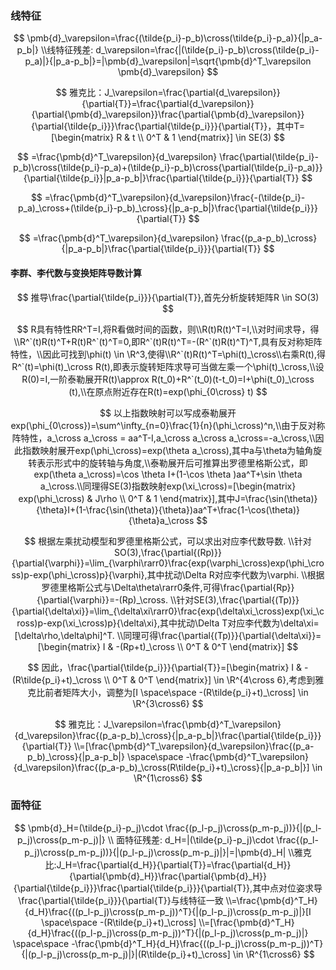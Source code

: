 ### 线特征

$$
\pmb{d}_\varepsilon=\frac{(\tilde{p_i}-p_b)\cross(\tilde{p_i}-p_a)}{|p_a-p_b|}
\\线特征残差: d_\varepsilon=\frac{|(\tilde{p_i}-p_b)\cross(\tilde{p_i}-p_a)|}{|p_a-p_b|}=|\pmb{d}_\varepsilon|=\sqrt{\pmb{d}^T_\varepsilon \pmb{d}_\varepsilon}
$$

$$
雅克比：J_\varepsilon=\frac{\partial{d_\varepsilon}}{\partial{T}}=\frac{\partial{d_\varepsilon}}{\partial{\pmb{d}_\varepsilon}}\frac{\partial{\pmb{d}_\varepsilon}}{\partial{\tilde{p_i}}}\frac{\partial{\tilde{p_i}}}{\partial{T}}，其中T=[\begin{matrix} R & t \\ 0^T & 1 \end{matrix}] \in SE(3)
$$

$$
=\frac{\pmb{d}^T_\varepsilon}{d_\varepsilon}
\frac{\partial(\tilde{p_i}-p_b)\cross(\tilde{p_i}-p_a)+(\tilde{p_i}-p_b)\cross{\partial(\tilde{p_i}-p_a)}}{\partial{\tilde{p_i}}|p_a-p_b|}\frac{\partial{\tilde{p_i}}}{\partial{T}}
$$

$$
=\frac{\pmb{d}^T_\varepsilon}{d_\varepsilon}\frac{-(\tilde{p_i}-p_a)_\cross+(\tilde{p_i}-p_b)_\cross}{|p_a-p_b|}\frac{\partial{\tilde{p_i}}}{\partial{T}}
$$

$$
=\frac{\pmb{d}^T_\varepsilon}{d_\varepsilon} \frac{(p_a-p_b)_\cross}{|p_a-p_b|}\frac{\partial{\tilde{p_i}}}{\partial{T}}
$$

#### 李群、李代数与变换矩阵导数计算

$$
推导\frac{\partial{\tilde{p_i}}}{\partial{T}},首先分析旋转矩阵R \in SO(3)
$$

$$
R具有特性RR^T=I,将R看做时间的函数，则\\R(t)R(t)^T=I,\\对时间求导，得\\R^`(t)R(t)^T+R(t)R^`(t)^T=0,即R^`(t)R(t)^T=-(R^`(t)R(t)^T)^T,具有反对称矩阵特性，\\因此可找到\phi(t) \in \R^3,使得\\R^`(t)R(t)^T=\phi(t)_\cross\\右乘R(t),得R^`(t)=\phi(t)_\cross R(t),即表示旋转矩阵求导可当做左乘一个\phi(t)_\cross,\\设R(0)=I,一阶泰勒展开R(t)\approx R(t_0)+R^`(t_0)(t-t_0)=I+\phi(t_0)_\cross (t),\\在原点附近存在R(t)=exp(\phi_{0\cross} t)
$$

$$
以上指数映射可以写成泰勒展开exp(\phi_{0\cross})=\sum^\infty_{n=0}\frac{1}{n}(\phi_\cross)^n,\\由于反对称阵特性，a_\cross a_\cross = aa^T-I,a_\cross a_\cross a_\cross=-a_\cross,\\因此指数映射展开exp(\phi_\cross)=exp(\theta a_\cross),其中a与\theta为轴角旋转表示形式中的旋转轴与角度,\\泰勒展开后可推算出罗德里格斯公式，即exp(\theta a_\cross)=\cos \theta I+(1-\cos \theta )aa^T+\sin \theta a_\cross.\\同理得SE(3)指数映射exp(\xi_\cross)=[\begin{matrix} exp(\phi_\cross) & J\rho \\ 0^T & 1 \end{matrix}],其中J=\frac{\sin(\theta)}{\theta}I+(1-\frac{\sin(\theta)}{\theta})aa^T+\frac{1-\cos(\theta)}{\theta}a_\cross
$$

$$
根据左乘扰动模型和罗德里格斯公式，可以求出对应李代数导数.
\\针对SO(3),\frac{\partial{(Rp)}}{\partial{\varphi}}=\lim_{\varphi\rarr0}\frac{exp(\varphi_\cross)exp(\phi_\cross)p-exp(\phi_\cross)p}{\varphi},其中扰动\Delta R对应李代数为\varphi.
\\根据罗德里格斯公式与\Delta\theta\rarr0条件,可得\frac{\partial{Rp}}{\partial{\varphi}}=-(Rp)_\cross.
\\针对SE(3),\frac{\partial{(Tp)}}{\partial{\delta\xi}}=\lim_{\delta\xi\rarr0}\frac{exp(\delta\xi_\cross)exp(\xi_\cross)p-exp(\xi_\cross)p}{\delta\xi},其中扰动\Delta T对应李代数为\delta\xi=[\delta\rho,\delta\phi]^T.
\\同理可得\frac{\partial{(Tp)}}{\partial{\delta\xi}}=[\begin{matrix} I & -(Rp+t)_\cross \\ 0^T & 0^T \end{matrix}]
$$

$$
因此，\frac{\partial{\tilde{p_i}}}{\partial{T}}=[\begin{matrix} I & -(R\tilde{p_i}+t)_\cross \\ 0^T & 0^T \end{matrix}] \in \R^{4\cross 6},考虑到雅克比前者矩阵大小，调整为[I \space\space -(R\tilde{p_i}+t)_\cross] \in \R^{3\cross6}
$$

$$
雅克比：J_\varepsilon=\frac{\pmb{d}^T_\varepsilon}{d_\varepsilon}\frac{(p_a-p_b)_\cross}{|p_a-p_b|}\frac{\partial{\tilde{p_i}}}{\partial{T}}
\\=[\frac{\pmb{d}^T_\varepsilon}{d_\varepsilon}\frac{(p_a-p_b)_\cross}{|p_a-p_b|} \space\space -\frac{\pmb{d}^T_\varepsilon}{d_\varepsilon}\frac{(p_a-p_b)_\cross(R\tilde{p_i}+t)_\cross}{|p_a-p_b|}] \in \R^{1\cross6}
$$

### 面特征

$$
\pmb{d}_H=(\tilde{p_i}-p_j)\cdot \frac{(p_l-p_j)\cross(p_m-p_j))}{|(p_l-p_j)\cross(p_m-p_j)|}
\\
面特征残差: d_H=|(\tilde{p_i}-p_j)\cdot \frac{(p_l-p_j)\cross(p_m-p_j))}{|(p_l-p_j)\cross(p_m-p_j)|}|=|\pmb{d}_H|
\\雅克比:J_H=\frac{\partial{d_H}}{\partial{T}}=\frac{\partial{d_H}}{\partial{\pmb{d}_H}}\frac{\partial{\pmb{d}_H}}{\partial{\tilde{p_i}}}\frac{\partial{\tilde{p_i}}}{\partial{T}},其中点对位姿求导\frac{\partial{\tilde{p_i}}}{\partial{T}}与线特征一致
\\=\frac{\pmb{d}^T_H}{d_H}\frac{((p_l-p_j)\cross(p_m-p_j))^T}{|(p_l-p_j)\cross(p_m-p_j)|}[I \space\space -(R\tilde{p_i}+t)_\cross]
\\=[\frac{\pmb{d}^T_H}{d_H}\frac{((p_l-p_j)\cross(p_m-p_j))^T}{|(p_l-p_j)\cross(p_m-p_j)|} \space\space -\frac{\pmb{d}^T_H}{d_H}\frac{((p_l-p_j)\cross(p_m-p_j))^T}{|(p_l-p_j)\cross(p_m-p_j)|}|(R\tilde{p_i}+t)_\cross] \in \R^{1\cross6}
$$

